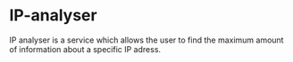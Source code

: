 # IP-analyser
IP analyser is a service which allows the user to find the maximum amount of information about a specific IP adress.
